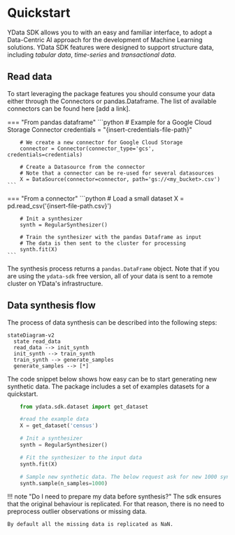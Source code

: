 # Quickstart

YData SDK allows you to with an easy and familiar interface, to adopt a Data-Centric AI approach for the development of Machine Learning solutions.
YData SDK features were designed to support structure data, including *tabular data*, *time-series* and *transactional data*.

## Read data
To start leveraging the package features you should consume your data either through the Connectors or pandas.Dataframe.
The list of available connectors can be found here [add a link].

=== "From pandas dataframe"
    ```python
        # Example for a Google Cloud Storage Connector
        credentials = "{insert-credentials-file-path}"

        # We create a new connector for Google Cloud Storage
        connector = Connector(connector_type='gcs', credentials=credentials)

        # Create a Datasource from the connector
        # Note that a connector can be re-used for several datasources
        X = DataSource(connector=connector, path='gs://<my_bucket>.csv')
    ```
=== "From a connector"
    ```python
        # Load a small dataset
        X = pd.read_csv('{insert-file-path.csv}')

        # Init a synthesizer
        synth = RegularSynthesizer()

        # Train the synthesizer with the pandas Dataframe as input
        # The data is then sent to the cluster for processing
        synth.fit(X)
    ```

The synthesis process returns a `pandas.DataFrame` object.
Note that if you are using the `ydata-sdk` free version, all of your data is sent to a remote cluster on YData's infrastructure.

## Data synthesis flow
The process of data synthesis can be described into the following steps:

``` mermaid
stateDiagram-v2
  state read_data
  read_data --> init_synth
  init_synth --> train_synth
  train_synth --> generate_samples
  generate_samples --> [*]
```

The code snippet below shows how easy can be to start generating new synthetic data. The package includes a set of examples datasets for a quickstart.

```python
    from ydata.sdk.dataset import get_dataset

    #read the example data
    X = get_dataset('census')

    # Init a synthesizer
    synth = RegularSynthesizer()

    # Fit the synthesizer to the input data
    synth.fit(X)

    # Sample new synthetic data. The below request ask for new 1000 synthetic rows
    synth.sample(n_samples=1000)
```

!!! note "Do I need to prepare my data before synthesis?"
    The sdk ensures that the original behaviour is replicated. For that reason, there is no need to preprocess outlier observations or missing data.

    By default all the missing data is replicated as NaN.
